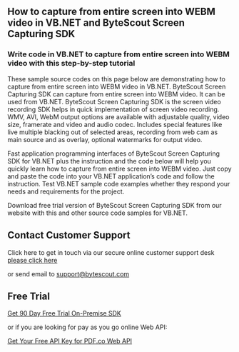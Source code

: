 ## How to capture from entire screen into WEBM video in VB.NET and ByteScout Screen Capturing SDK

### Write code in VB.NET to capture from entire screen into WEBM video with this step-by-step tutorial

These sample source codes on this page below are demonstrating how to capture from entire screen into WEBM video in VB.NET. ByteScout Screen Capturing SDK can capture from entire screen into WEBM video. It can be used from VB.NET. ByteScout Screen Capturing SDK is the screen video recording SDK helps in quick implementation of screen video recording. WMV, AVI, WebM output options are available with adjustable quality, video size, framerate and video and audio codec. Includes special features like live multiple blacking out of selected areas, recording from web cam as main source and as overlay, optional watermarks for output video.

Fast application programming interfaces of ByteScout Screen Capturing SDK for VB.NET plus the instruction and the code below will help you quickly learn how to capture from entire screen into WEBM video. Just copy and paste the code into your VB.NET application’s code and follow the instruction. Test VB.NET sample code examples whether they respond your needs and requirements for the project.

Download free trial version of ByteScout Screen Capturing SDK from our website with this and other source code samples for VB.NET.

## Contact Customer Support

Click here to get in touch via our secure online customer support desk [please click here](https://bytescout.zendesk.com/hc/en-us/requests/new?subject=ByteScout%20Screen%20Capturing%20SDK%20Question)

or send email to [support@bytescout.com](mailto:support@bytescout.com?subject=ByteScout%20Screen%20Capturing%20SDK%20Question) 

## Free Trial

[Get 90 Day Free Trial On-Premise SDK](https://bytescout.com/download/web-installer?utm_source=github-readme)

or if you are looking for pay as you go online Web API:

[Get Your Free API Key for PDF.co Web API](https://pdf.co/documentation/api?utm_source=github-readme)